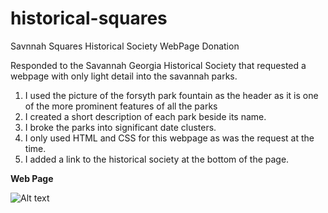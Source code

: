 # historical-squares
Savnnah Squares Historical Society WebPage Donation

Responded to the Savannah Georgia Historical Society that requested a webpage with only light detail into the savannah parks.

1.  I used the picture of the forsyth park fountain as the header as it is one of the more prominent features of all the parks
2.  I created a short description of each park beside its name.
3.  I broke the parks into significant date clusters.
4.  I only used HTML and CSS for this webpage as was the request at the time.
5.  I added a link to the historical society at the bottom of the page.

**Web Page**

![Alt text](https://github.com/davidbell1751/historical-squares/blob/main/svannahSquares.jpg?raw=true "Splash Page")



